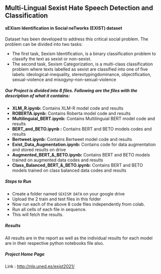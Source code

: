 ## Multi-Lingual Sexist Hate Speech Detection and Classification

#### **sEXism Identification in Social neTworks (EXIST) dataset**
Dataset has been developed to address this critical social problem.
The problem can be divided into two tasks:
- The first task, Sexism Identification, is a binary classification problem to classify the text as sexist or non-sexist.
- The second task, Sexism Categorization, is a multi-class classification problem where texts labelled as sexist are classified into one of five labels: ideological-inequality, stereotypingdominance, objectification, sexual-violence and misogyny-non-sexual-violence

##### Our Project is divided into 8 files. Following are the files with the description of what it contains:
- **XLM_R.ipynb:** Contains XLM-R model code and results
- **ROBERTA.ipynb:** Contains Roberta model code and results
- **Multilinguial_BERT.ipynb:** Contains Multilinguial BERT model code and results
- **BERT_and_BETO.ipynb :** Contains BERT and BETO models codes and results
- **Bertweet.ipynb:** Contains Bertweet model code and results
- **Exist_Data_Augmentation.ipynb:** Contains code for data augmentation and stored results on drive
- **Augmented_BERT_&_BETO.ipynb:** Contains BERT and BETO models trained on augmented data codes and results
- **Class_Balanced_BERT_&_BETO.ipynb:** Contains BERT and BETO models trained on class balanced data codes and results

##### Steps to Run
- Create a folder named `SEXISM DATA` on your google drive
- Upload the 2 train and test files in this folder
- Now run each of the above 8 code files independently from colab.
- Run all cells of each file in sequence.
- This will fetch the results.

##### Results
All results are in the report as well as the individual results for each model are in their respective python notebooks file also.

##### Project Home Page
Link : http://nlp.uned.es/exist2021/
             
